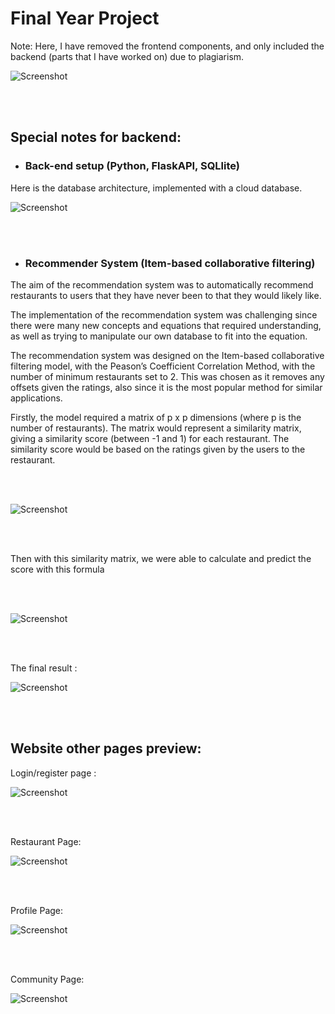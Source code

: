 # Final Year Project


Note: Here, I have removed the frontend components, and only included the backend (parts that I have worked on) due to plagiarism.

![Screenshot](readme_images/search_bar.png)

<br></br>

## Special notes for backend:

- ### Back-end setup (Python, FlaskAPI, SQLlite)

Here is the database architecture, implemented with a cloud database.

![Screenshot](readme_images/database_design.png)

<br></br>

- ### Recommender System (Item-based collaborative filtering)

The aim of the recommendation system was to automatically recommend restaurants to users that they have never been to that they would likely like.

The implementation of the recommendation system was challenging since there were many new concepts and equations that required understanding, as well as trying to manipulate our own database to fit into the equation.

The recommendation system was designed on the Item-based collaborative filtering model, with the Peason’s Coefficient Correlation Method, with the number of minimum restaurants set to 2. This was chosen as it removes any offsets given the ratings, also since it is the most popular method for similar applications.

Firstly, the model required a matrix of p x p dimensions (where p is the number of restaurants). The matrix would represent a similarity matrix, giving a similarity score (between -1 and 1) for each restaurant. The similarity score would be based on the ratings given by the users to the restaurant.

<br></br>

![Screenshot](readme_images/similarity_formula.png)

<br></br>

Then with this similarity matrix, we were able to calculate and predict the score with this formula

<br></br>

![Screenshot](readme_images/recommendation_score.png)

<br></br>

The final result :

![Screenshot](readme_images/recommender_page.png)

<br></br>

## Website other pages preview:

Login/register page :

![Screenshot](readme_images/register_page.png)

<br></br>

Restaurant Page:

![Screenshot](readme_images/restaurant_page.png)

<br></br>

Profile Page:

![Screenshot](readme_images/profile_page_1.png)

<br></br>

Community Page:

![Screenshot](readme_images/community_page.png)





